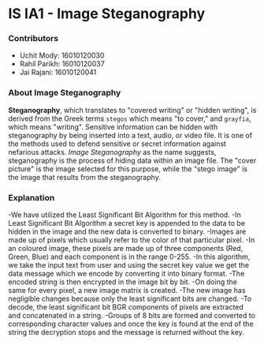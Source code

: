 # IS IA1 - Image Steganography

### Contributors
- Uchit Mody: 16010120030
- Rahil Parikh: 16010120037
- Jai Rajani: 16010120041

### About Image Steganography
**Steganography**, which translates to "covered writing" or "hidden writing", is derived from the Greek terms `stegos` which means "to cover," and `grayfia`, which means "writing". Sensitive information can be hidden with steganography by being inserted into a text, audio, or video file. It is one of the methods used to defend sensitive or secret information against nefarious attacks. *Image Steganography* as the name suggests, steganography is the process of hiding data within an image file. The "cover picture" is the image selected for this purpose, while the "stego image" is the image that results from the steganography.


### Explanation
-We have utilized the Least Significant Bit Algorithm for this method.
-In Least Significant Bit Algorithm a secret key is appended to the data to be hidden in the image and the new data is converted to binary.
-Images are made up of pixels which usually refer to the color of that particular pixel.
-In an coloured image, these pixels are made up of three components (Red, Green, Blue) and each component is in the range 0-255.
-In this algorithm, we take the input text from user and using the secret key value we get the data message which we encode by converting it into binary format.
-The encoded string is then encrypted in the image bit by bit.
-On doing the same for every pixel, a new image matrix is created.
-The new image has negligible changes because only the least significant bits are changed.
-To decode, the least significant bit BGR components of pixels are extracted and concatenated in a string.
-Groups of 8 bits are formed and converted to corresponding character values and once the key is found at the end of the string the decryption stops and the message is returned without the key.
